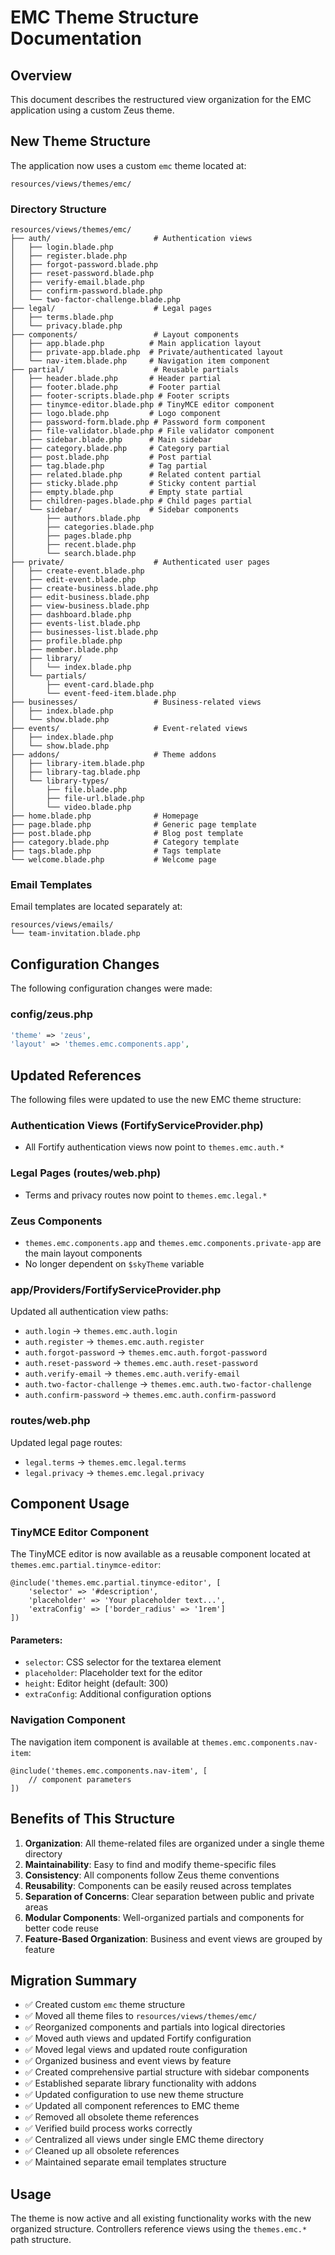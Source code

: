 # EMC Theme Structure Documentation

## Overview

This document describes the restructured view organization for the EMC application using a custom Zeus theme.

## New Theme Structure

The application now uses a custom `emc` theme located at:
```
resources/views/themes/emc/
```

### Directory Structure

```
resources/views/themes/emc/
├── auth/                       # Authentication views
│   ├── login.blade.php
│   ├── register.blade.php
│   ├── forgot-password.blade.php
│   ├── reset-password.blade.php
│   ├── verify-email.blade.php
│   ├── confirm-password.blade.php
│   └── two-factor-challenge.blade.php
├── legal/                      # Legal pages
│   ├── terms.blade.php
│   └── privacy.blade.php
├── components/                 # Layout components
│   ├── app.blade.php          # Main application layout
│   ├── private-app.blade.php  # Private/authenticated layout
│   └── nav-item.blade.php     # Navigation item component
├── partial/                    # Reusable partials
│   ├── header.blade.php       # Header partial
│   ├── footer.blade.php       # Footer partial
│   ├── footer-scripts.blade.php # Footer scripts
│   ├── tinymce-editor.blade.php # TinyMCE editor component
│   ├── logo.blade.php         # Logo component
│   ├── password-form.blade.php # Password form component
│   ├── file-validator.blade.php # File validator component
│   ├── sidebar.blade.php      # Main sidebar
│   ├── category.blade.php     # Category partial
│   ├── post.blade.php         # Post partial
│   ├── tag.blade.php          # Tag partial
│   ├── related.blade.php      # Related content partial
│   ├── sticky.blade.php       # Sticky content partial
│   ├── empty.blade.php        # Empty state partial
│   ├── children-pages.blade.php # Child pages partial
│   └── sidebar/               # Sidebar components
│       ├── authors.blade.php
│       ├── categories.blade.php
│       ├── pages.blade.php
│       ├── recent.blade.php
│       └── search.blade.php
├── private/                    # Authenticated user pages
│   ├── create-event.blade.php
│   ├── edit-event.blade.php
│   ├── create-business.blade.php
│   ├── edit-business.blade.php
│   ├── view-business.blade.php
│   ├── dashboard.blade.php
│   ├── events-list.blade.php
│   ├── businesses-list.blade.php
│   ├── profile.blade.php
│   ├── member.blade.php
│   ├── library/
│   │   └── index.blade.php
│   └── partials/
│       ├── event-card.blade.php
│       └── event-feed-item.blade.php
├── businesses/                 # Business-related views
│   ├── index.blade.php
│   └── show.blade.php
├── events/                     # Event-related views
│   ├── index.blade.php
│   └── show.blade.php
├── addons/                     # Theme addons
│   ├── library-item.blade.php
│   ├── library-tag.blade.php
│   └── library-types/
│       ├── file.blade.php
│       ├── file-url.blade.php
│       └── video.blade.php
├── home.blade.php              # Homepage
├── page.blade.php              # Generic page template
├── post.blade.php              # Blog post template
├── category.blade.php          # Category template
├── tags.blade.php              # Tags template
└── welcome.blade.php           # Welcome page
```

### Email Templates

Email templates are located separately at:
```
resources/views/emails/
└── team-invitation.blade.php
```

## Configuration Changes

The following configuration changes were made:

### config/zeus.php
```php
'theme' => 'zeus',
'layout' => 'themes.emc.components.app',
```

## Updated References

The following files were updated to use the new EMC theme structure:

### Authentication Views (FortifyServiceProvider.php)
- All Fortify authentication views now point to `themes.emc.auth.*`

### Legal Pages (routes/web.php)
- Terms and privacy routes now point to `themes.emc.legal.*`

### Zeus Components
- `themes.emc.components.app` and `themes.emc.components.private-app` are the main layout components
- No longer dependent on `$skyTheme` variable

### app/Providers/FortifyServiceProvider.php
Updated all authentication view paths:
- `auth.login` → `themes.emc.auth.login`
- `auth.register` → `themes.emc.auth.register`
- `auth.forgot-password` → `themes.emc.auth.forgot-password`
- `auth.reset-password` → `themes.emc.auth.reset-password`
- `auth.verify-email` → `themes.emc.auth.verify-email`
- `auth.two-factor-challenge` → `themes.emc.auth.two-factor-challenge`
- `auth.confirm-password` → `themes.emc.auth.confirm-password`

### routes/web.php
Updated legal page routes:
- `legal.terms` → `themes.emc.legal.terms`
- `legal.privacy` → `themes.emc.legal.privacy`

## Component Usage

### TinyMCE Editor Component

The TinyMCE editor is now available as a reusable component located at `themes.emc.partial.tinymce-editor`:

```blade
@include('themes.emc.partial.tinymce-editor', [
    'selector' => '#description',
    'placeholder' => 'Your placeholder text...',
    'extraConfig' => ['border_radius' => '1rem']
])
```

#### Parameters:
- `selector`: CSS selector for the textarea element
- `placeholder`: Placeholder text for the editor
- `height`: Editor height (default: 300)
- `extraConfig`: Additional configuration options

### Navigation Component

The navigation item component is available at `themes.emc.components.nav-item`:

```blade
@include('themes.emc.components.nav-item', [
    // component parameters
])
```

## Benefits of This Structure

1. **Organization**: All theme-related files are organized under a single theme directory
2. **Maintainability**: Easy to find and modify theme-specific files
3. **Consistency**: All components follow Zeus theme conventions
4. **Reusability**: Components can be easily reused across templates
5. **Separation of Concerns**: Clear separation between public and private areas
6. **Modular Components**: Well-organized partials and components for better code reuse
7. **Feature-Based Organization**: Business and event views are grouped by feature

## Migration Summary

- ✅ Created custom `emc` theme structure
- ✅ Moved all theme files to `resources/views/themes/emc/`
- ✅ Reorganized components and partials into logical directories
- ✅ Moved auth views and updated Fortify configuration
- ✅ Moved legal views and updated route configuration
- ✅ Organized business and event views by feature
- ✅ Created comprehensive partial structure with sidebar components
- ✅ Established separate library functionality with addons
- ✅ Updated configuration to use new theme structure
- ✅ Updated all component references to EMC theme
- ✅ Removed all obsolete theme references
- ✅ Verified build process works correctly
- ✅ Centralized all views under single EMC theme directory
- ✅ Cleaned up all obsolete references
- ✅ Maintained separate email templates structure

## Usage

The theme is now active and all existing functionality works with the new organized structure. Controllers reference views using the `themes.emc.*` path structure.
